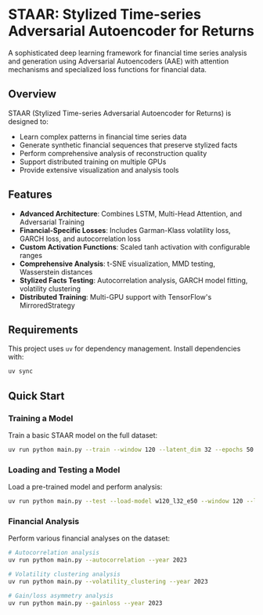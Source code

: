 # STAAR: Stylized Time-series Adversarial Autoencoder for Returns

A sophisticated deep learning framework for financial time series analysis and generation using Adversarial Autoencoders (AAE) with attention mechanisms and specialized loss functions for financial data.

## Overview

STAAR (Stylized Time-series Adversarial Autoencoder for Returns) is designed to:

- Learn complex patterns in financial time series data
- Generate synthetic financial sequences that preserve stylized facts
- Perform comprehensive analysis of reconstruction quality
- Support distributed training on multiple GPUs
- Provide extensive visualization and analysis tools

## Features

- **Advanced Architecture**: Combines LSTM, Multi-Head Attention, and Adversarial Training
- **Financial-Specific Losses**: Includes Garman-Klass volatility loss, GARCH loss, and autocorrelation loss
- **Custom Activation Functions**: Scaled tanh activation with configurable ranges
- **Comprehensive Analysis**: t-SNE visualization, MMD testing, Wasserstein distances
- **Stylized Facts Testing**: Autocorrelation analysis, GARCH model fitting, volatility clustering
- **Distributed Training**: Multi-GPU support with TensorFlow's MirroredStrategy

## Requirements

This project uses `uv` for dependency management. Install dependencies with:

```bash
uv sync
```
## Quick Start

### Training a Model

Train a basic STAAR model on the full dataset:

```bash
uv run python main.py --train --window 120 --latent_dim 32 --epochs 50 --batch_size 100
```

### Loading and Testing a Model

Load a pre-trained model and perform analysis:

```bash
uv run python main.py --test --load-model w120_l32_e50 --window 120 --latent_dim 32
```

### Financial Analysis

Perform various financial analyses on the dataset:

```bash
# Autocorrelation analysis
uv run python main.py --autocorrelation --year 2023

# Volatility clustering analysis
uv run python main.py --volatility_clustering --year 2023

# Gain/loss asymmetry analysis
uv run python main.py --gainloss --year 2023
```

